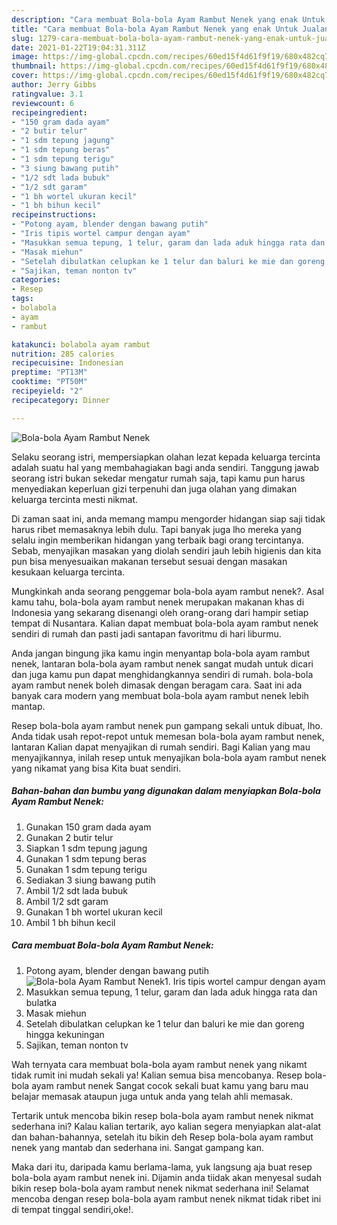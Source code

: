 ```yaml
---
description: "Cara membuat Bola-bola Ayam Rambut Nenek yang enak Untuk Jualan"
title: "Cara membuat Bola-bola Ayam Rambut Nenek yang enak Untuk Jualan"
slug: 1279-cara-membuat-bola-bola-ayam-rambut-nenek-yang-enak-untuk-jualan
date: 2021-01-22T19:04:31.311Z
image: https://img-global.cpcdn.com/recipes/60ed15f4d61f9f19/680x482cq70/bola-bola-ayam-rambut-nenek-foto-resep-utama.jpg
thumbnail: https://img-global.cpcdn.com/recipes/60ed15f4d61f9f19/680x482cq70/bola-bola-ayam-rambut-nenek-foto-resep-utama.jpg
cover: https://img-global.cpcdn.com/recipes/60ed15f4d61f9f19/680x482cq70/bola-bola-ayam-rambut-nenek-foto-resep-utama.jpg
author: Jerry Gibbs
ratingvalue: 3.1
reviewcount: 6
recipeingredient:
- "150 gram dada ayam"
- "2 butir telur"
- "1 sdm tepung jagung"
- "1 sdm tepung beras"
- "1 sdm tepung terigu"
- "3 siung bawang putih"
- "1/2 sdt lada bubuk"
- "1/2 sdt garam"
- "1 bh wortel ukuran kecil"
- "1 bh bihun kecil"
recipeinstructions:
- "Potong ayam, blender dengan bawang putih"
- "Iris tipis wortel campur dengan ayam"
- "Masukkan semua tepung, 1 telur, garam dan lada aduk hingga rata dan bulatka"
- "Masak miehun"
- "Setelah dibulatkan celupkan ke 1 telur dan baluri ke mie dan goreng hingga kekuningan"
- "Sajikan, teman nonton tv"
categories:
- Resep
tags:
- bolabola
- ayam
- rambut

katakunci: bolabola ayam rambut 
nutrition: 285 calories
recipecuisine: Indonesian
preptime: "PT13M"
cooktime: "PT50M"
recipeyield: "2"
recipecategory: Dinner

---
```



![Bola-bola Ayam Rambut Nenek](https://img-global.cpcdn.com/recipes/60ed15f4d61f9f19/680x482cq70/bola-bola-ayam-rambut-nenek-foto-resep-utama.jpg)

Selaku seorang istri, mempersiapkan olahan lezat kepada keluarga tercinta adalah suatu hal yang membahagiakan bagi anda sendiri. Tanggung jawab seorang istri bukan sekedar mengatur rumah saja, tapi kamu pun harus menyediakan keperluan gizi terpenuhi dan juga olahan yang dimakan keluarga tercinta mesti nikmat.

Di zaman  saat ini, anda memang mampu mengorder hidangan siap saji tidak harus ribet memasaknya lebih dulu. Tapi banyak juga lho mereka yang selalu ingin memberikan hidangan yang terbaik bagi orang tercintanya. Sebab, menyajikan masakan yang diolah sendiri jauh lebih higienis dan kita pun bisa menyesuaikan makanan tersebut sesuai dengan masakan kesukaan keluarga tercinta. 



Mungkinkah anda seorang penggemar bola-bola ayam rambut nenek?. Asal kamu tahu, bola-bola ayam rambut nenek merupakan makanan khas di Indonesia yang sekarang disenangi oleh orang-orang dari hampir setiap tempat di Nusantara. Kalian dapat membuat bola-bola ayam rambut nenek sendiri di rumah dan pasti jadi santapan favoritmu di hari liburmu.

Anda jangan bingung jika kamu ingin menyantap bola-bola ayam rambut nenek, lantaran bola-bola ayam rambut nenek sangat mudah untuk dicari dan juga kamu pun dapat menghidangkannya sendiri di rumah. bola-bola ayam rambut nenek boleh dimasak dengan beragam cara. Saat ini ada banyak cara modern yang membuat bola-bola ayam rambut nenek lebih mantap.

Resep bola-bola ayam rambut nenek pun gampang sekali untuk dibuat, lho. Anda tidak usah repot-repot untuk memesan bola-bola ayam rambut nenek, lantaran Kalian dapat menyajikan di rumah sendiri. Bagi Kalian yang mau menyajikannya, inilah resep untuk menyajikan bola-bola ayam rambut nenek yang nikamat yang bisa Kita buat sendiri.

<!--inarticleads1-->

##### Bahan-bahan dan bumbu yang digunakan dalam menyiapkan Bola-bola Ayam Rambut Nenek:

1. Gunakan 150 gram dada ayam
1. Gunakan 2 butir telur
1. Siapkan 1 sdm tepung jagung
1. Gunakan 1 sdm tepung beras
1. Gunakan 1 sdm tepung terigu
1. Sediakan 3 siung bawang putih
1. Ambil 1/2 sdt lada bubuk
1. Ambil 1/2 sdt garam
1. Gunakan 1 bh wortel ukuran kecil
1. Ambil 1 bh bihun kecil




<!--inarticleads2-->

##### Cara membuat Bola-bola Ayam Rambut Nenek:

1. Potong ayam, blender dengan bawang putih
<img src="https://img-global.cpcdn.com/steps/a7315703a1e3cac1/160x128cq70/bola-bola-ayam-rambut-nenek-langkah-memasak-1-foto.jpg" alt="Bola-bola Ayam Rambut Nenek">1. Iris tipis wortel campur dengan ayam
1. Masukkan semua tepung, 1 telur, garam dan lada aduk hingga rata dan bulatka
1. Masak miehun
1. Setelah dibulatkan celupkan ke 1 telur dan baluri ke mie dan goreng hingga kekuningan
1. Sajikan, teman nonton tv




Wah ternyata cara membuat bola-bola ayam rambut nenek yang nikamt tidak rumit ini mudah sekali ya! Kalian semua bisa mencobanya. Resep bola-bola ayam rambut nenek Sangat cocok sekali buat kamu yang baru mau belajar memasak ataupun juga untuk anda yang telah ahli memasak.

Tertarik untuk mencoba bikin resep bola-bola ayam rambut nenek nikmat sederhana ini? Kalau kalian tertarik, ayo kalian segera menyiapkan alat-alat dan bahan-bahannya, setelah itu bikin deh Resep bola-bola ayam rambut nenek yang mantab dan sederhana ini. Sangat gampang kan. 

Maka dari itu, daripada kamu berlama-lama, yuk langsung aja buat resep bola-bola ayam rambut nenek ini. Dijamin anda tiidak akan menyesal sudah bikin resep bola-bola ayam rambut nenek nikmat sederhana ini! Selamat mencoba dengan resep bola-bola ayam rambut nenek nikmat tidak ribet ini di tempat tinggal sendiri,oke!.

